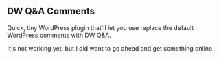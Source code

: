 ## DW Q&A Comments

Quick, tiny WordPress plugin that'll let you use replace the default WordPress comments with DW Q&A.

It's not working yet, but I did want to go ahead and get something online. 